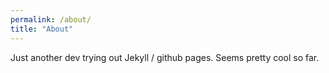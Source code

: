 ```yaml
---
permalink: /about/
title: "About"
---
```


Just another dev trying out Jekyll / github pages. Seems pretty cool so far.
